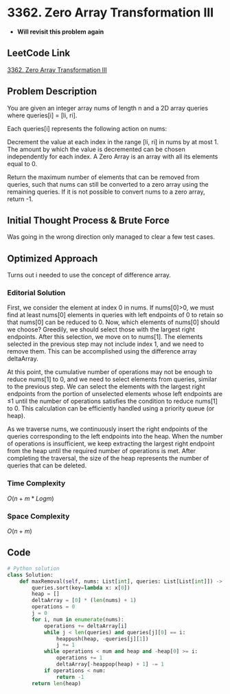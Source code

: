 # 3362. Zero Array Transformation III
* **Will revisit this problem again**

## LeetCode Link
[3362. Zero Array Transformation III](https://leetcode.com/problems/zero-array-transformation-iii/description/)

## Problem Description
You are given an integer array nums of length n and a 2D array queries where queries[i] = [li, ri].

Each queries[i] represents the following action on nums:

Decrement the value at each index in the range [li, ri] in nums by at most 1.
The amount by which the value is decremented can be chosen independently for each index.
A Zero Array is an array with all its elements equal to 0.

Return the maximum number of elements that can be removed from queries, such that nums can still be converted to a zero array using the remaining queries. If it is not possible to convert nums to a zero array, return -1.

## Initial Thought Process & Brute Force
Was going in the wrong direction only managed to clear a few test cases. 

## Optimized Approach
Turns out i needed to use the concept of difference array.

### Editorial Solution
First, we consider the element at index 0 in nums. If nums[0]>0, we must find at least nums[0] elements in queries with left endpoints of 0 to retain so that nums[0] can be reduced to 0. Now, which elements of nums[0] should we choose? Greedily, we should select those with the largest right endpoints. After this selection, we move on to nums[1]. The elements selected in the previous step may not include index 1, and we need to remove them. This can be accomplished using the difference array deltaArray.

At this point, the cumulative number of operations may not be enough to reduce nums[1] to 0, and we need to select elements from queries, similar to the previous step. We can select the elements with the largest right endpoints from the portion of unselected elements whose left endpoints are ≤1 until the number of operations satisfies the condition to reduce nums[1] to 0. This calculation can be efficiently handled using a priority queue (or heap).

As we traverse nums, we continuously insert the right endpoints of the queries corresponding to the left endpoints into the heap. When the number of operations is insufficient, we keep extracting the largest right endpoint from the heap until the required number of operations is met. After completing the traversal, the size of the heap represents the number of queries that can be deleted.

### Time Complexity
$O(n + m * Logm)$

### Space Complexity
$O(n + m)$

## Code
```python
# Python solution
class Solution:
    def maxRemoval(self, nums: List[int], queries: List[List[int]]) -> int:
        queries.sort(key=lambda x: x[0])
        heap = []
        deltaArray = [0] * (len(nums) + 1)
        operations = 0
        j = 0
        for i, num in enumerate(nums):
            operations += deltaArray[i]
            while j < len(queries) and queries[j][0] == i:
                heappush(heap, -queries[j][1])
                j += 1
            while operations < num and heap and -heap[0] >= i:
                operations += 1
                deltaArray[-heappop(heap) + 1] -= 1
            if operations < num:
                return -1
        return len(heap)

